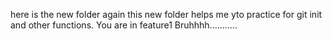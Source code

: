 here is the new folder again this new folder  helps me yto practice for git init and other functions.
You are in feature1 Bruhhhh...........